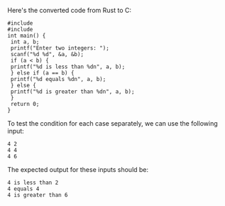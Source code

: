 Here's the converted code from Rust to C:
```
#include 
#include 
int main() {
 int a, b;
 printf("Enter two integers: ");
 scanf("%d %d", &a, &b);
 if (a < b) {
 printf("%d is less than %dn", a, b);
 } else if (a == b) {
 printf("%d equals %dn", a, b);
 } else {
 printf("%d is greater than %dn", a, b);
 }
 return 0;
}
```
To test the condition for each case separately, we can use the following input:
```
4 2
4 4
4 6
```
The expected output for these inputs should be:
```
4 is less than 2
4 equals 4
4 is greater than 6
```

